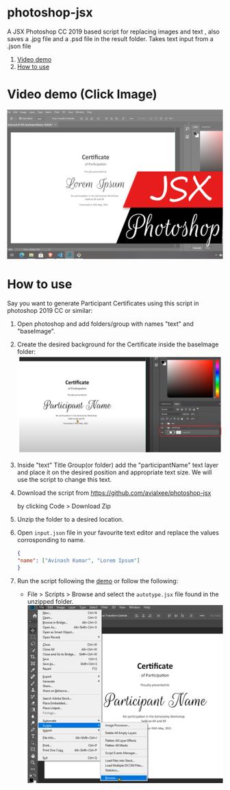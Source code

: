 # photoshop-jsx
A JSX Photoshop CC 2019 based script for replacing images and text , also saves a .jpg file and a .psd file in the result folder. Takes text input from a .json file

1. [Video demo](#video-demo-click-image)
2. [How to use](#how-to-use)

# Video demo (Click Image)
[![](assets/thumb.png)](https://youtu.be/qKsxW6evvdY "Youtube link showing how to replace texts in photoshop using this script")

# How to use

Say you want to generate Participant Certificates using this script in photoshop 2019 CC or similar:

1. Open photoshop and add folders/group with names "text" and "baseImage". 
2. Create the desired background for the Certificate inside the baseImage folder:
![](assets/baseimage.png)

3. Inside "text" Title Group(or folder) add the "participantName" text layer and place it on the desired position and appropriate text size. We will use the script to change this text.

4. Download the script from https://github.com/avialxee/photoshop-jsx 

    by clicking Code > Download Zip

5. Unzip the folder to a desired location.
6. Open `input.json` file in your favourite text editor and replace the values corrosponding to name. 
    ```json
    {
    "name": ["Avinash Kumar", "Lorem Ipsum"]
    }
    ```
7. Run the script following the [demo](https://youtu.be/qKsxW6evvdY "Youtube link showing how to replace texts in photoshop using this script") or follow the following:
    - File > Scripts > Browse and select the `autotype.jsx` file found in the unzipped folder.
    ![Photoshop screenshot File > Scripts > Browse](assets/open_scriptfile.png)